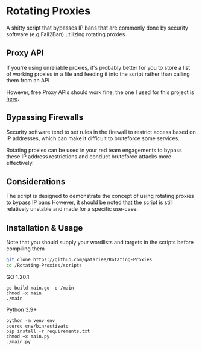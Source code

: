 
# Rotating Proxies 
A shitty script that bypasses IP bans that are commonly done by security software (e.g Fail2Ban) utilizing rotating proxies.

## Proxy API
If you're using unreliable proxies, it's probably better for you to store a list of working proxies in a file and feeding it into the script rather than calling them from an API

However, free Proxy APIs should work fine, the one I used for this project is [here](https://geonode.com/free-proxy-list).

## Bypassing Firewalls
Security software tend to set rules in the firewall to restrict access based on IP addresses, which can make it difficult to bruteforce some services.

Rotating proxies can be used in your red team engagements to bypass these IP address restrictions and conduct bruteforce attacks more effectively.

## Considerations 
The script is designed to demonstrate the concept of using rotating proxies to bypass IP bans
However, it should be noted that the script is still relatively unstable and made for a specific use-case.




## Installation & Usage
Note that you should supply your wordlists and targets in the scripts before compiling them 
```bash
git clone https://github.com/gatariee/Rotating-Proxies
cd /Rotating-Proxies/scripts
```
GO 1.20.1
```
go build main.go -o /main
chmod +x main
./main
```
Python 3.9+
```
python -m venv env
source env/bin/activate
pip install -r requirements.txt
chmod +x main.py
./main.py
```

